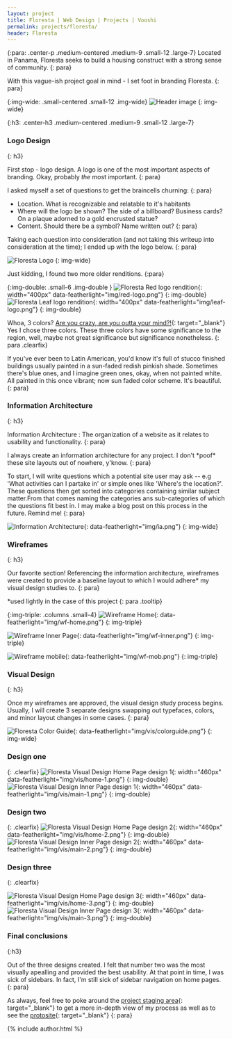 ```yaml
---
layout: project
title: Floresta | Web Design | Projects | Vooshi
permalink: projects/floresta/
header: Floresta
---
```

{:para: .center-p .medium-centered .medium-9 .small-12 .large-7}
Located in Panama, Floresta seeks to build a housing construct with a strong sense of community.
{: para}

With this vague-ish project goal in mind - I set foot in branding Floresta. 
{: para}
 
{:img-wide: .small-centered .small-12 .img-wide}
![Header image](img/banner.png)
{: img-wide}

{:h3: .center-h3 .medium-centered .medium-9 .small-12 .large-7}

### Logo Design
{: h3}

First stop - logo design. A logo is one of the most important aspects of branding. Okay, probably *the* most important. 
{: para}

I asked myself a set of questions to get the braincells churning:
{: para}

* Location. What is recognizable and relatable to it's habitants 
* Where will the logo be shown? The side of a billboard? Business cards? On a plaque adorned to a gold encrusted statue?
* Content. Should there be a symbol? Name written out? 
{: para}

Taking each question into consideration (and not taking this writeup into consideration at the time); I ended up with the logo below. 
{: para}

![Floresta Logo](img/floresta-logo.png)
{: img-wide}

Just kidding, I found two more older renditions.
{:para}

{:img-double: .small-6 .img-double }
![Floresta Red logo rendition](img/red-logo.png){: width="400px" data-featherlight="img/red-logo.png"}
{: img-double}
![Floresta Leaf logo rendition](img/leaf-logo.png){: width="400px" data-featherlight="img/leaf-logo.png"}
{: img-double}



Whoa, 3 colors? [Are you crazy, are you outta your mind?!](https://www.youtube.com/watch?v=_x8e8QwPofc){: target="_blank"} Yes I chose three colors. These three colors have some significance to the region, well, maybe not great significance but significance nonetheless.
{: para .clearfix}

If you've ever been to Latin American, you'd know it's full of stucco finished buildings usually painted in a sun-faded redish pinkish shade. Sometimes there's blue ones, and I imagine green ones, okay, when not painted white. All painted in this once vibrant; now sun faded color scheme. It's beautiful.
{: para} 

### Information Architecture
{: h3}

Information Architecture
 : The organization of a website as it relates to usability and functionality. 
{: para}

I always create an information architecture for any project. I don't *poof\* these site layouts out of nowhere, y'know.
{: para}

To start, I will write questions which a potential site user may ask -- e.g 'What activities can I partake in' or simple ones like 'Where's the location?'. These questions then get sorted into categories containing similar subject matter.From that comes naming the categories ans sub-categories of which the questions fit best in. I may make a blog post on this process in the future. Remind me!
{: para} 

![Information Architecture](img/ia.png){: data-featherlight="img/ia.png"}
{: img-wide}

### Wireframes
{: h3}

Our favorite section! Referencing the information architecture, wireframes were created to provide a baseline layout to which I would adhere* my visual design studies to.
{: para}

*used lightly in the case of this project
{: para .tooltip}

{:img-triple: .columns .small-4}
![Wireframe Home](img/wf-home.png){: data-featherlight="img/wf-home.png"}
{: img-triple}

![Wireframe Inner Page](img/wf-inner.png){: data-featherlight="img/wf-inner.png"}
{: img-triple}

![Wireframe mobile](img/wf-mob.png){: data-featherlight="img/wf-mob.png"}
{: img-triple}


### Visual Design
{: h3}

Once my wireframes are approved, the visual design study process begins. Usually, I will create 3 separate designs swapping out typefaces, colors, and minor layout changes in some cases.
{: para}

![Floresta Color Guide](img/vis/colorguide.png){: data-featherlight="img/vis/colorguide.png"}
{: img-wide}

### Design one 
{: .clearfix}
![Floresta Visual Design Home Page design 1](img/vis/home-1.png){: width="460px" data-featherlight="img/vis/home-1.png"}
{: img-double}
![Floresta Visual Design Inner Page design 1](img/vis/main-1.png){: width="460px" data-featherlight="img/vis/main-1.png"}
{: img-double}

### Design two 
{: .clearfix}
![Floresta Visual Design Home Page design 2](img/vis/home-2.png){: width="460px" data-featherlight="img/vis/home-2.png"}
{: img-double}
![Floresta Visual Design Inner Page design 2](img/vis/main-2.png){: width="460px" data-featherlight="img/vis/main-2.png"}
{: img-double}

### Design three 
{: .clearfix}

![Floresta Visual Design Home Page design 3](img/vis/home-3.png){: width="460px" data-featherlight="img/vis/home-3.png"}
{: img-double}
![Floresta Visual Design Inner Page design 3](img/vis/main-3.png){: width="460px" data-featherlight="img/vis/main-3.png"}
{: img-double}

### Final conclusions
{:h3}

Out of the three designs created. I felt that number two was the most visually apealling and provided the best usability. At that point in time, I was sick of sidebars. In fact, I'm still sick of sidebar navigation on home pages.
{: para}

As always, feel free to poke around the [project staging area](http://tracey.pw/web200/staging.html){: target="_blank"} to get a more in-depth view of my process as well as to see the [protosite](http://tracey.pw/web200/protosite/){: target="_blank"}
{: para}

{% include author.html %}